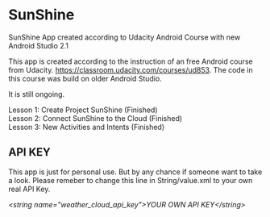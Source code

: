 # SunShine
SunShine App created according to Udacity Android Course with new Android Studio 2.1

This app is created according to the instruction of an free Android course from Udacity. https://classroom.udacity.com/courses/ud853.
The code in this course was build on older Android Studio.

It is still ongoing. 

Lesson 1: Create Project SunShine   (Finished)<br/>
Lesson 2: Connect SunShine to the Cloud (Finished)<br/>
Lesson 3: New Activities and Intents (Finished)<br/>

<h2>API KEY</h2>
This app is just for personal use. But by any chance if someone want to take a look.
Please remeber to change this line in String/value.xml to your own real API Key.

<i>\<string name="weather_cloud_api_key"\>YOUR OWN API KEY\<\/string\></i>
